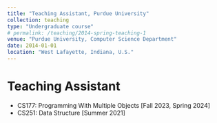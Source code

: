 ```yaml
---
title: "Teaching Assistant, Purdue University"
collection: teaching
type: "Undergraduate course"
# permalink: /teaching/2014-spring-teaching-1
venue: "Purdue University, Computer Science Department"
date: 2014-01-01
location: "West Lafayette, Indiana, U.S."
---
```


<!-- This is a description of a teaching experience. You can use markdown like any other post. -->

Teaching Assistant
======
- CS177: Programming With Multiple Objects \[Fall 2023, Spring 2024\]
- CS251: Data Structure \[Summer 2021\]

<!-- Heading 2
======

Heading 3
====== -->